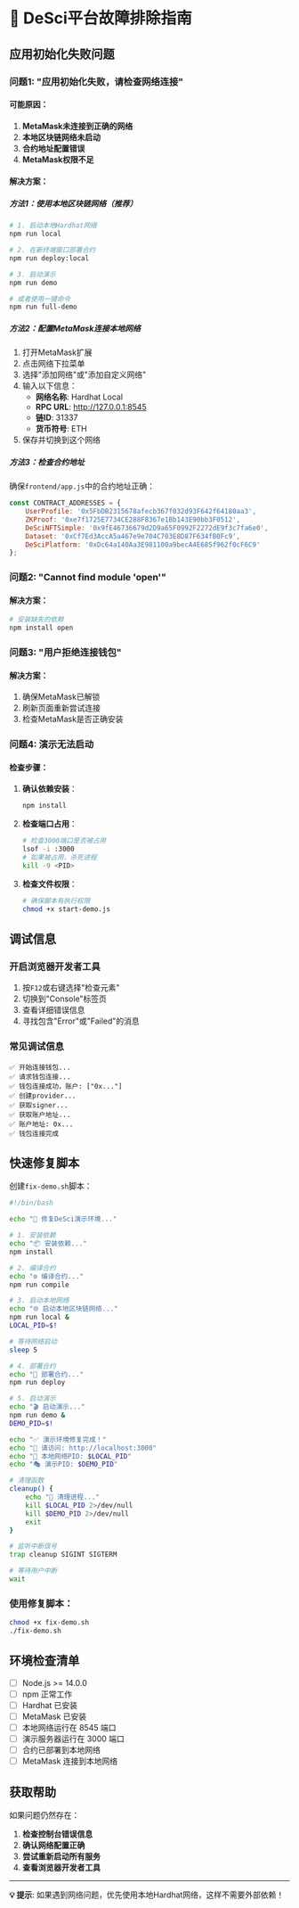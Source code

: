 # 🚨 DeSci平台故障排除指南

## 应用初始化失败问题

### 问题1: "应用初始化失败，请检查网络连接"

#### 可能原因：
1. **MetaMask未连接到正确的网络**
2. **本地区块链网络未启动**
3. **合约地址配置错误**
4. **MetaMask权限不足**

#### 解决方案：

##### 方法1：使用本地区块链网络（推荐）
```bash
# 1. 启动本地Hardhat网络
npm run local

# 2. 在新终端窗口部署合约
npm run deploy:local

# 3. 启动演示
npm run demo

# 或者使用一键命令
npm run full-demo
```

##### 方法2：配置MetaMask连接本地网络
1. 打开MetaMask扩展
2. 点击网络下拉菜单
3. 选择"添加网络"或"添加自定义网络"
4. 输入以下信息：
   - **网络名称**: Hardhat Local
   - **RPC URL**: http://127.0.0.1:8545
   - **链ID**: 31337
   - **货币符号**: ETH
5. 保存并切换到这个网络

##### 方法3：检查合约地址
确保`frontend/app.js`中的合约地址正确：
```javascript
const CONTRACT_ADDRESSES = {
    UserProfile: '0x5FbDB2315678afecb367f032d93F642f64180aa3',
    ZKProof: '0xe7f1725E7734CE288F8367e1Bb143E90bb3F0512',
    DeSciNFTSimple: '0x9fE46736679d2D9a65F0992F2272dE9f3c7fa6e0',
    Dataset: '0xCf7Ed3AccA5a467e9e704C703E8D87F634fB0Fc9',
    DeSciPlatform: '0xDc64a140Aa3E981100a9becA4E685f962f0cF6C9'
};
```

### 问题2: "Cannot find module 'open'"

#### 解决方案：
```bash
# 安装缺失的依赖
npm install open
```

### 问题3: "用户拒绝连接钱包"

#### 解决方案：
1. 确保MetaMask已解锁
2. 刷新页面重新尝试连接
3. 检查MetaMask是否正确安装

### 问题4: 演示无法启动

#### 检查步骤：
1. **确认依赖安装**：
   ```bash
   npm install
   ```

2. **检查端口占用**：
   ```bash
   # 检查3000端口是否被占用
   lsof -i :3000
   # 如果被占用，杀死进程
   kill -9 <PID>
   ```

3. **检查文件权限**：
   ```bash
   # 确保脚本有执行权限
   chmod +x start-demo.js
   ```

## 调试信息

### 开启浏览器开发者工具
1. 按`F12`或右键选择"检查元素"
2. 切换到"Console"标签页
3. 查看详细错误信息
4. 寻找包含"Error"或"Failed"的消息

### 常见调试信息
```
✅ 开始连接钱包...
✅ 请求钱包连接...
✅ 钱包连接成功，账户: ["0x..."]
✅ 创建provider...
✅ 获取signer...
✅ 获取账户地址...
✅ 账户地址: 0x...
✅ 钱包连接完成
```

## 快速修复脚本

创建`fix-demo.sh`脚本：

```bash
#!/bin/bash

echo "🔧 修复DeSci演示环境..."

# 1. 安装依赖
echo "📦 安装依赖..."
npm install

# 2. 编译合约
echo "⚙️ 编译合约..."
npm run compile

# 3. 启动本地网络
echo "🌐 启动本地区块链网络..."
npm run local &
LOCAL_PID=$!

# 等待网络启动
sleep 5

# 4. 部署合约
echo "🚀 部署合约..."
npm run deploy

# 5. 启动演示
echo "🎬 启动演示..."
npm run demo &
DEMO_PID=$!

echo "✅ 演示环境修复完成！"
echo "📱 请访问: http://localhost:3000"
echo "🔗 本地网络PID: $LOCAL_PID"
echo "🎭 演示PID: $DEMO_PID"

# 清理函数
cleanup() {
    echo "🧹 清理进程..."
    kill $LOCAL_PID 2>/dev/null
    kill $DEMO_PID 2>/dev/null
    exit
}

# 监听中断信号
trap cleanup SIGINT SIGTERM

# 等待用户中断
wait
```

### 使用修复脚本：
```bash
chmod +x fix-demo.sh
./fix-demo.sh
```

## 环境检查清单

- [ ] Node.js >= 14.0.0
- [ ] npm 正常工作
- [ ] Hardhat 已安装
- [ ] MetaMask 已安装
- [ ] 本地网络运行在 8545 端口
- [ ] 演示服务器运行在 3000 端口
- [ ] 合约已部署到本地网络
- [ ] MetaMask 连接到本地网络

## 获取帮助

如果问题仍然存在：

1. **检查控制台错误信息**
2. **确认网络配置正确**
3. **尝试重新启动所有服务**
4. **查看浏览器开发者工具**

---

**💡 提示**: 如果遇到网络问题，优先使用本地Hardhat网络，这样不需要外部依赖！
